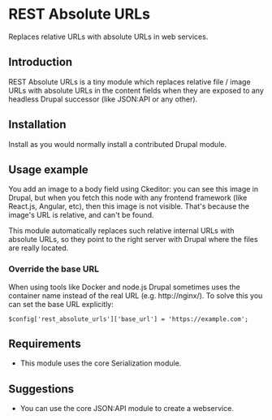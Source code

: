 # REST Absolute URLs

Replaces relative URLs with absolute URLs in web services.

## Introduction

REST Absolute URLs is a tiny module which replaces relative file / image URLs
with absolute URLs in the content fields when they are exposed to any
headless Drupal successor (like JSON:API or any other).

## Installation

Install as you would normally install a contributed Drupal module.

## Usage example

You add an image to a body field using Ckeditor: you can see this image
in Drupal, but when you fetch this node with any frontend framework
(like React.js, Angular, etc), then this image is not
visible. That's because the image's URL is relative, and can't be found.

This module automatically replaces such relative internal URLs with absolute
URLs, so they point to the right server with Drupal where the files are really
located.

### Override the base URL

When using tools like Docker and node.js Drupal sometimes uses the container
name instead of the real URL (e.g. http://nginx/). To solve this you can
set the base URL explicitly:

```
$config['rest_absolute_urls']['base_url'] = 'https://example.com';
```

## Requirements

* This module uses the core Serialization module.

## Suggestions

* You can use the core JSON:API module to create a webservice.
